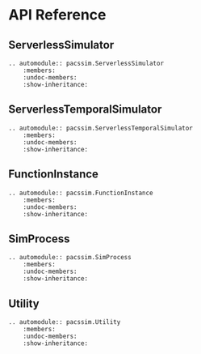 # API Reference

## ServerlessSimulator

```eval_rst
.. automodule:: pacssim.ServerlessSimulator
    :members:
    :undoc-members:
    :show-inheritance:
```

## ServerlessTemporalSimulator

```eval_rst
.. automodule:: pacssim.ServerlessTemporalSimulator
    :members:
    :undoc-members:
    :show-inheritance:
```

## FunctionInstance

```eval_rst
.. automodule:: pacssim.FunctionInstance
    :members:
    :undoc-members:
    :show-inheritance:
```

## SimProcess

```eval_rst
.. automodule:: pacssim.SimProcess
    :members:
    :undoc-members:
    :show-inheritance:
```

## Utility

```eval_rst
.. automodule:: pacssim.Utility
    :members:
    :undoc-members:
    :show-inheritance:
```
